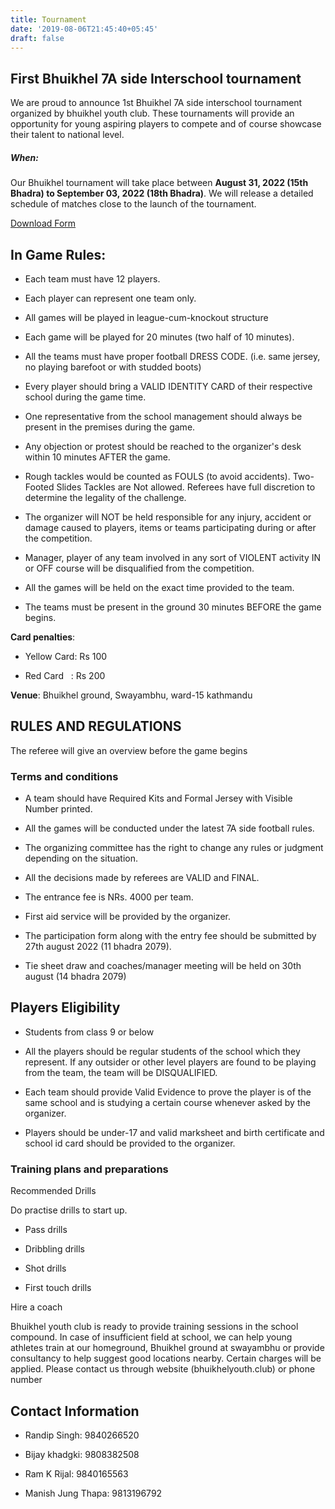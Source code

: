```yaml
---
title: Tournament
date: '2019-08-06T21:45:40+05:45'
draft: false
---
```

First Bhuikhel 7A side Interschool tournament
--------------

We are proud to announce 1st Bhuikhel 7A side interschool tournament organized by bhuikhel youth club. These tournaments will provide an opportunity for young aspiring players to compete and of course showcase their talent to national level.

##### When:
Our Bhuikhel tournament will take place between **August 31, 2022 (15th Bhadra) to September 03, 2022 (18th Bhadra)**. We will release a detailed schedule of matches close to the launch of the tournament.

<div class="mb-24">
    <a href="/assets/pdf/interschool-form.pdf" class="btn-getstarted scrollto" target="_blank">Download Form</a>
</div>

In Game Rules:
--------------

-   Each team must have 12 players.

-   Each player can represent one team only.

-   All games will be played in league-cum-knockout structure 

-   Each game will be played for 20 minutes (two half of 10 minutes).

-   All the teams must have proper football DRESS CODE. (i.e. same jersey, no playing barefoot or with studded boots)

-   Every player should bring a VALID IDENTITY CARD of their respective school during the game time.

-   One representative from the school management should always be present in the premises during the game.

-   Any objection or protest should be reached to the organizer's desk within 10 minutes AFTER the game.

-   Rough tackles would be counted as FOULS (to avoid accidents). Two-Footed Slides Tackles are Not allowed. Referees have full discretion to determine the legality of the challenge.

-   The organizer will NOT be held responsible for any injury, accident or damage caused to players, items or teams participating during or after the competition.

-   Manager, player of any team involved in any sort of VIOLENT activity IN or OFF course will be disqualified from the competition.

-   All the games will be held on the exact time provided to the team.

-   The teams must be present in the ground 30 minutes BEFORE the game begins.

**Card penalties**:

-   Yellow Card: Rs 100

-   Red Card   : Rs 200

**Venue**: Bhuikhel ground, Swayambhu, ward-15 kathmandu

RULES AND REGULATIONS
---------------------

The referee will give an overview before the game begins

### Terms and conditions

-   A team should have Required Kits and Formal Jersey with Visible Number printed.

-   All the games will be conducted under the latest 7A side football rules.

-   The organizing committee has the right to change any rules or judgment depending on the situation.

-   All the decisions made by referees are VALID and FINAL.

-   The entrance fee is NRs. 4000 per team.

-   First aid service will be provided by the organizer.

-   The participation form along with the entry fee should be submitted by 27th august 2022 (11 bhadra 2079).

-   Tie sheet draw and coaches/manager meeting will be held on 30th august (14 bhadra 2079)

Players Eligibility
-------------------

-   Students from class 9 or below

-   All the players should be regular students of the school which they represent. If any outsider or other level players are found to be playing from the team, the team will be DISQUALIFIED.

-   Each team should provide Valid Evidence to prove the player is of the same school and is studying a certain course whenever asked by the organizer.

-   Players should be under-17 and valid marksheet and birth certificate and school id card should be provided to the organizer.

### Training plans and preparations


Recommended Drills

Do practise drills to start up.

-   Pass drills

-   Dribbling drills

-   Shot drills

-   First touch drills


Hire a coach

Bhuikhel youth club is ready to provide training sessions in the school compound. In case of insufficient field at school, we can help young athletes train at our homeground, Bhuikhel ground at swayambhu or provide consultancy to help suggest good locations nearby. Certain charges will be applied. Please contact us through website (bhuikhelyouth.club) or phone number

Contact Information
-------------------

-   Randip Singh: 9840266520

-   Bijay khadgki: 9808382508

-   Ram K Rijal: 9840165563 

-   Manish Jung Thapa: 9813196792